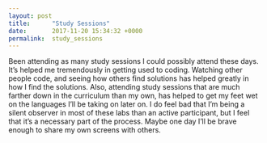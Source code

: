 ```yaml
---
layout: post
title:      "Study Sessions"
date:       2017-11-20 15:34:32 +0000
permalink:  study_sessions
---
```



Been attending as many study sessions I could possibly attend these days. It’s helped me tremendously in getting used to coding. Watching other people code, and seeing how others find solutions has helped greatly in how I find the solutions. Also, attending study sessions that are much farther down in the curriculum than my own, has helped to get my feet wet on the languages I’ll be taking on later on. I do feel bad that I’m being a silent observer in most of these labs than an active participant, but I feel that it’s a necessary part of the process. Maybe one day I’ll be brave enough to share my own screens with others.
